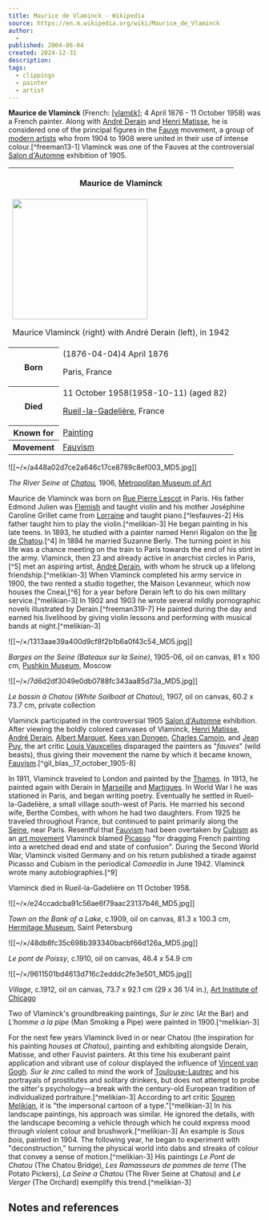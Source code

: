 ```yaml
---
title: Maurice de Vlaminck - Wikipedia
source: https://en.m.wikipedia.org/wiki/Maurice_de_Vlaminck
author:
  - 
published: 2004-06-04
created: 2024-12-31
description: 
tags:
  - clippings
  - painter
  - artist
---
```

**Maurice de Vlaminck** (French: [\[vlamɛ̃k\]](https://en.m.wikipedia.org/wiki/Help:IPA/French "Help:IPA/French"); 4 April 1876 - 11 October 1958) was a French painter. Along with [André Derain](https://en.m.wikipedia.org/wiki/Andr%C3%A9_Derain "André Derain") and [Henri Matisse](https://en.m.wikipedia.org/wiki/Henri_Matisse "Henri Matisse"), he is considered one of the principal figures in the [Fauve](https://en.m.wikipedia.org/wiki/Fauvism "Fauvism") movement, a group of [modern artists](https://en.m.wikipedia.org/wiki/Modern_art "Modern art") who from 1904 to 1908 were united in their use of intense colour.[^freeman13-1] Vlaminck was one of the Fauves at the controversial [Salon d'Automne](https://en.m.wikipedia.org/wiki/Salon_d%27Automne "Salon d'Automne") exhibition of 1905.

<table><tbody><tr><th colspan="2"><p>Maurice de Vlaminck</p></th></tr><tr><td colspan="2"><span><a href="https://en.m.wikipedia.org/wiki/File:Derain_et_Vlaminck_en_1942.jpg"><img src="https://upload.wikimedia.org/wikipedia/commons/thumb/3/3a/Derain_et_Vlaminck_en_1942.jpg/270px-Derain_et_Vlaminck_en_1942.jpg" width="270" height="240"></a></span><p>Maurice Vlaminck (right) with André Derain (left), in 1942</p></td></tr><tr><th scope="row">Born</th><td><span>(<span>1876-04-04</span>)</span>4 April 1876<p>Paris, France</p></td></tr><tr><th scope="row">Died</th><td>11 October 1958<span>(1958-10-11)</span> (aged&nbsp;82)<br><div><p><a href="https://en.m.wikipedia.org/wiki/Rueil-la-Gadeli%C3%A8re">Rueil-la-Gadelière</a>, France</p></div></td></tr><tr><th scope="row">Known&nbsp;for</th><td><a href="https://en.m.wikipedia.org/wiki/Painting">Painting</a></td></tr><tr><th scope="row">Movement</th><td><a href="https://en.m.wikipedia.org/wiki/Fauvism">Fauvism</a></td></tr></tbody></table>

![[~/×/a448a02d7ce2a646c17ce8789c8ef003_MD5.jpg]]

*The River Seine at [Chatou](https://en.m.wikipedia.org/wiki/Chatou "Chatou"),* 1906, [Metropolitan Museum of Art](https://en.m.wikipedia.org/wiki/Metropolitan_Museum_of_Art "Metropolitan Museum of Art")

Maurice de Vlaminck was born on [Rue Pierre Lescot](https://en.m.wikipedia.org/wiki/Les_Halles "Les Halles") in Paris. His father Edmond Julien was [Flemish](https://en.m.wikipedia.org/wiki/Flemish_people "Flemish people") and taught violin and his mother Joséphine Caroline Grillet came from [Lorraine](https://en.m.wikipedia.org/wiki/Lorraine "Lorraine") and taught piano.[^lesfauves-2] His father taught him to play the violin.[^melikian-3] He began painting in his late teens. In 1893, he studied with a painter named Henri Rigalon on the [Île de Chatou](https://fr.wikipedia.org/wiki/%C3%8Ele_des_Impressionnistes "fr:Île des Impressionnistes").[^4] In 1894 he married Suzanne Berly. The turning point in his life was a chance meeting on the train to Paris towards the end of his stint in the army. Vlaminck, then 23 and already active in anarchist circles in Paris,[^5] met an aspiring artist, [André Derain](https://en.m.wikipedia.org/wiki/Andr%C3%A9_Derain "André Derain"), with whom he struck up a lifelong friendship.[^melikian-3] When Vlaminck completed his army service in 1900, the two rented a studio together, the Maison Levanneur, which now houses the Cneai,[^6] for a year before Derain left to do his own military service.[^melikian-3] In 1902 and 1903 he wrote several mildly pornographic novels illustrated by Derain.[^freeman319-7] He painted during the day and earned his livelihood by giving violin lessons and performing with musical bands at night.[^melikian-3]

![[~/×/1313aae39a400d9cf8f2b1b6a0f43c54_MD5.jpg]]

*Barges on the Seine (Bateaux sur la Seine)*, 1905-06, oil on canvas, 81 x 100 cm, [Pushkin Museum](https://en.m.wikipedia.org/wiki/Pushkin_Museum "Pushkin Museum"), Moscow

![[~/×/7d6d2df3049e0db0788fc343aa85d73a_MD5.jpg]]

*Le bassin à Chatou* (*White Sailboat at Chatou*), 1907, oil on canvas, 60.2 x 73.7 cm, private collection

Vlaminck participated in the controversial 1905 [Salon d'Automne](https://en.m.wikipedia.org/wiki/Salon_d%27Automne "Salon d'Automne") exhibition. After viewing the boldly colored canvases of Vlaminck, [Henri Matisse](https://en.m.wikipedia.org/wiki/Henri_Matisse "Henri Matisse"), [André Derain](https://en.m.wikipedia.org/wiki/Andr%C3%A9_Derain "André Derain"), [Albert Marquet](https://en.m.wikipedia.org/wiki/Albert_Marquet "Albert Marquet"), [Kees van Dongen](https://en.m.wikipedia.org/wiki/Kees_van_Dongen "Kees van Dongen"), [Charles Camoin](https://en.m.wikipedia.org/wiki/Charles_Camoin "Charles Camoin"), and [Jean Puy](https://en.m.wikipedia.org/wiki/Jean_Puy "Jean Puy"), the art critic [Louis Vauxcelles](https://en.m.wikipedia.org/wiki/Louis_Vauxcelles "Louis Vauxcelles") disparaged the painters as "*fauves*" (wild beasts), thus giving their movement the name by which it became known, [Fauvism](https://en.m.wikipedia.org/wiki/Fauvism "Fauvism").[^gil_blas,_17_october_1905-8]

In 1911, Vlaminck traveled to London and painted by the [Thames](https://en.m.wikipedia.org/wiki/Thames "Thames"). In 1913, he painted again with Derain in [Marseille](https://en.m.wikipedia.org/wiki/Marseille "Marseille") and [Martigues](https://en.m.wikipedia.org/wiki/Martigues "Martigues"). In World War I he was stationed in Paris, and began writing poetry. Eventually he settled in Rueil-la-Gadelière, a small village south-west of Paris. He married his second wife, Berthe Combes, with whom he had two daughters. From 1925 he traveled throughout France, but continued to paint primarily along the [Seine](https://en.m.wikipedia.org/wiki/Seine "Seine"), near Paris. Resentful that [Fauvism](https://en.m.wikipedia.org/wiki/Fauvism "Fauvism") had been overtaken by [Cubism](https://en.m.wikipedia.org/wiki/Cubism "Cubism") as an [art movement](https://en.m.wikipedia.org/wiki/Art_movement "Art movement") Vlaminck blamed [Picasso](https://en.m.wikipedia.org/wiki/Picasso "Picasso") "for dragging French painting into a wretched dead end and state of confusion". During the Second World War, Vlaminck visited Germany and on his return published a tirade against Picasso and Cubism in the periodical *Comoedia* in June 1942. Vlaminck wrote many autobiographies.[^9]

Vlaminck died in Rueil-la-Gadelière on 11 October 1958.

![[~/×/e24ccadcba91c56ae6f79aac23137b46_MD5.jpg]]

*Town on the Bank of a Lake*, c.1909, oil on canvas, 81.3 x 100.3 cm, [Hermitage Museum](https://en.m.wikipedia.org/wiki/Hermitage_Museum "Hermitage Museum"), Saint Petersburg

![[~/×/48db8fc35c698b393340bacbf66d126a_MD5.jpg]]

*Le pont de Poissy*, c.1910, oil on canvas, 46.4 x 54.9 cm

![[~/×/9611501bd4613d716c2edddc2fe3e501_MD5.jpg]]

*Village*, c.1912, oil on canvas, 73.7 x 92.1 cm (29 x 36 1/4 in.), [Art Institute of Chicago](https://en.m.wikipedia.org/wiki/Art_Institute_of_Chicago "Art Institute of Chicago")

Two of Vlaminck's groundbreaking paintings, *Sur le zinc* (At the Bar) and *L'homme a la pipe* (Man Smoking a Pipe) were painted in 1900.[^melikian-3]

For the next few years Vlaminck lived in or near Chatou (the inspiration for his painting *houses at Chatou*), painting and exhibiting alongside Derain, Matisse, and other Fauvist painters. At this time his exuberant paint application and vibrant use of colour displayed the influence of [Vincent van Gogh](https://en.m.wikipedia.org/wiki/Vincent_van_Gogh "Vincent van Gogh"). *Sur le zinc* called to mind the work of [Toulouse-Lautrec](https://en.m.wikipedia.org/wiki/Toulouse-Lautrec "Toulouse-Lautrec") and his portrayals of prostitutes and solitary drinkers, but does not attempt to probe the sitter's psychology—a break with the century-old European tradition of individualized portraiture.[^melikian-3] According to art critic [Souren Melikian](https://en.m.wikipedia.org/wiki/Souren_Melikian "Souren Melikian"), it is "the impersonal cartoon of a type."[^melikian-3] In his landscape paintings, his approach was similar. He ignored the details, with the landscape becoming a vehicle through which he could express mood through violent colour and brushwork.[^melikian-3] An example is *Sous bois*, painted in 1904. The following year, he began to experiment with "deconstruction," turning the physical world into dabs and streaks of colour that convey a sense of motion.[^melikian-3] His paintings *Le Pont de Chatou* (The Chatou Bridge), *Les Ramasseurs de pommes de terre* (The Potato Pickers), *La Seine a Chatou* (The River Seine at Chatou) and *Le Verger* (The Orchard) exemplify this trend.[^melikian-3]

## Notes and references